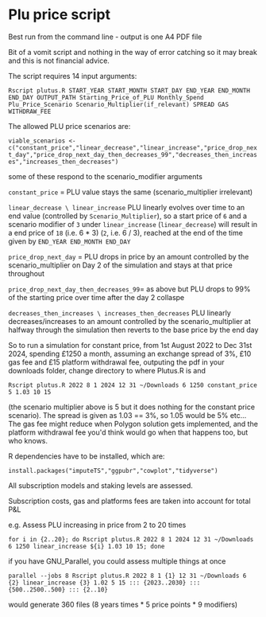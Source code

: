 # Plu price script

Best run from the command line - output is one A4 PDF file

Bit of a vomit script and nothing in the way of error catching so it may break and this is not financial advice.

The script requires 14 input arguments:

`Rscript plutus.R START_YEAR START_MONTH START_DAY END_YEAR END_MONTH END_DAY OUTPUT_PATH Starting_Price_of_PLU Monthly_Spend Plu_Price_Scenario Scenario_Multiplier(if_relevant) SPREAD GAS WITHDRAW_FEE`

The allowed PLU price scenarios are:

`viable_scenarios <- c("constant_price","linear_decrease","linear_increase","price_drop_next_day","price_drop_next_day_then_decreases_99","decreases_then_increases","increases_then_decreases")
`

some of these respond to the scenario_modifier arguments

`constant_price` = PLU value stays the same (scenario_multiplier irrelevant)

`linear_decrease \ linear_increase` PLU linearly evolves over time to an end value (controlled by `Scenario_Multiplier`), so a start price of `6` and a scenario modifier of `3` under `linear_increase` (`linear_decrease`) will result in a end price of `18` (i.e. 6 * 3) (`2`, i.e. 6 / 3), reached at the end of the time given by `END_YEAR END_MONTH END_DAY`

`price_drop_next_day` = PLU drops in price by an amount controlled by the scenario_multiplier on Day 2 of the simulation and stays at that price throughout

`price_drop_next_day_then_decreases_99`= as above but PLU drops to 99% of the starting price over time after the day 2 collaspe 

`decreases_then_increases \ increases_then_decreases` PLU linearly decreases/increases to an amount controlled by the scenario_multiplier at halfway through the simulation then reverts to the base price by the end day

So to run a simulation for constant price, from 1st August 2022 to Dec 31st 2024, spending £1250 a month, assuming an exchange spread of 3%, £10 gas fee and £15 platform withdrawal fee, outputing the pdf in your downloads folder, change directory to where Plutus.R is and

`Rscript plutus.R 2022 8 1 2024 12 31 ~/Downloads 6 1250 constant_price 5 1.03 10 15`

(the scenario multiplier above is 5 but it does nothing for the constant price scenario). The spread is given as 1.03 == 3%, so 1.05 would be 5% etc... The gas fee might reduce when Polygon solution gets implemented, and the platform withdrawal fee you'd think would go when that happens too, but who knows. 

R dependencies have to be installed, which are:

`install.packages("imputeTS","ggpubr","cowplot","tidyverse")`

All subscription models and staking levels are assessed. 

Subscription costs, gas and platforms fees are taken into account for total P&L

e.g. Assess PLU increasing in price from 2 to 20 times 

`for i in {2..20}; do Rscript plutus.R 2022 8 1 2024 12 31 ~/Downloads 6 1250 linear_increase ${i} 1.03 10 15; done`

if you have GNU_Parallel, you could assess multiple things at once

`parallel --jobs 8 Rscript plutus.R 2022 8 1 {1} 12 31 ~/Downloads 6 {2} linear_increase {3} 1.02 5 15 ::: {2023..2030} ::: {500..2500..500} ::: {2..10}`

would generate 360 files (8 years times * 5 price points * 9 modifiers)

